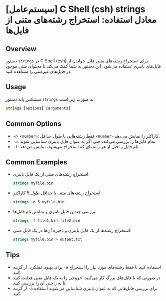 # [سیستم‌عامل] C Shell (csh) strings معادل استفاده: استخراج رشته‌های متنی از فایل‌ها

## Overview
دستور `strings` در C Shell (csh) برای استخراج رشته‌های متنی قابل خواندن از فایل‌های باینری استفاده می‌شود. این دستور به شما کمک می‌کند تا محتوای متنی موجود در فایل‌های غیرمتنی را مشاهده کنید.

## Usage
سینتکس پایه دستور `strings` به صورت زیر است:

```csh
strings [options] [arguments]
```

## Common Options
- `-n <number>`: فقط رشته‌هایی با طول حداقل `<number>` کاراکتر را نمایش می‌دهد.
- `-a`: تمام فایل‌ها را بررسی می‌کند، حتی اگر به عنوان فایل باینری شناسایی شوند.
- `-f`: نام فایل را قبل از هر رشته‌ای که استخراج می‌شود، نمایش می‌دهد.

## Common Examples
- استخراج رشته‌های متنی از یک فایل باینری:
  ```csh
  strings myfile.bin
  ```

- استخراج رشته‌های متنی با حداقل طول 5 کاراکتر:
  ```csh
  strings -n 5 myfile.bin
  ```

- بررسی چندین فایل باینری و نمایش نام فایل‌ها:
  ```csh
  strings -f file1.bin file2.bin
  ```

- استخراج رشته‌ها از یک فایل باینری و ذخیره آن‌ها در یک فایل متنی:
  ```csh
  strings myfile.bin > output.txt
  ```

## Tips
- برای بهبود عملکرد، از گزینه `-n` استفاده کنید تا فقط رشته‌های مورد نیاز را استخراج کنید.
- در صورتی که با فایل‌های بزرگ کار می‌کنید، خروجی را به یک فایل متنی هدایت کنید تا به راحتی آن را بررسی کنید.
- از گزینه `-a` برای بررسی فایل‌هایی که به عنوان باینری شناسایی می‌شوند استفاده کنید.